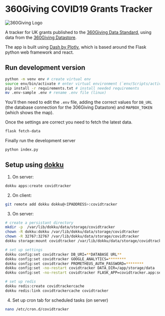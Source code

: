 # 360Giving COVID19 Grants Tracker

![360Giving Logo](https://www.threesixtygiving.org/wp-content/themes/360giving2020/assets/images/360-logos/360giving-main.svg)

A tracker for UK grants published to the [360Giving Data Standard](http://standard.threesixtygiving.org/),
using data from the [360Giving Datastore](https://www.threesixtygiving.org/data/360giving-datastore/).

The app is built using [Dash by Plotly](https://dash.plotly.com/), which is based around the Flask
python web framework and react.

## Run development version

```sh
python -m venv env # create virtual env
source env/bin/activate # enter virtual environment (`env/Scripts/activate` on windows)
pip install -r requirements.txt # install needed requirements
mv .env-sample .env # rename .env file (linux)
```

You'll then need to edit the `.env` file, adding the correct values for `DB_URL` (the database connection
for the 306Giving Datastore) and `MAPBOX_TOKEN` (which shows the map).

Once the settings are correct you need to fetch the latest data.

```sh
flask fetch-data
```

Finally run the development server

```sh
python index.py
```

## Setup using [dokku](http://dokku.viewdocs.io/dokku/)

1. On server:

```sh
dokku apps:create covidtracker
```

2. On client:

```sh
git remote add dokku dokku@<IPADDRESS>:covidtracker

```

3. On server:

```sh
# create a persistant directory
mkdir -p  /var/lib/dokku/data/storage/covidtracker
chown -R dokku:dokku /var/lib/dokku/data/storage/covidtracker
chown -R 32767:32767 /var/lib/dokku/data/storage/covidtracker
dokku storage:mount covidtracker /var/lib/dokku/data/storage/covidtracker:/app/storage

# set up settings
dokku config:set covidtracker DB_URI=**DATABASE URL**
dokku config:set covidtracker GOOGLE_ANALYTICS=********
dokku config:set covidtracker PROMETHEUS_AUTH_PASSWORD=********
dokku config:set -no-restart covidtracker DATA_DIR=/app/storage/data
dokku config:set -no-restart covidtracker FLASK_APP=covidtracker.app:server

# set up redis
dokku redis:create covidtrackercache
dokku redis:link covidtrackercache covidtracker
```

4. Set up cron tab for scheduled tasks (on server)

```sh
nano /etc/cron.d/covidtracker
```